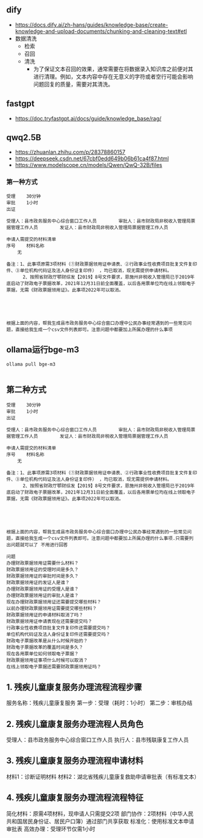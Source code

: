 ## dify
- https://docs.dify.ai/zh-hans/guides/knowledge-base/create-knowledge-and-upload-documents/chunking-and-cleaning-text#etl
- 数据清洗
  - 检索
  - 召回
  - 清洗
    - 为了保证文本召回的效果，通常需要在将数据录入知识库之前便对其进行清理。例如，文本内容中存在无意义的字符或者空行可能会影响问题回复的质量，需要对其清洗。


## fastgpt
- https://doc.tryfastgpt.ai/docs/guide/knowledge_base/rag/  


## qwq2.5B
- https://zhuanlan.zhihu.com/p/28378860157
- https://deepseek.csdn.net/67cbf0edd649b06b61ca4f87.html
- https://www.modelscope.cn/models/Qwen/QwQ-32B/files

### 第一种方式
```
受理    30分钟    
审批    1小时    
出证

受理人：县市政务服务中心综合窗口工作人员        审批人：县市财政局非税收入管理局票据管理工作人员        发证人：县市财政局非税收入管理局票据管理工作人员

申请人需提交的材料清单
序号    材料名称
    无

备注：1、此事项原需3项材料（①财政票据领用证申请表、②行政事业性收费项目批复文件复印件、③单位机构代码证及法人身份证复印件） ，均已取消，现无需提供申请材料。
      2、按照省财政厅鄂财综发【2019】8号文件要求，恩施州非税收入管理局已于2019年底启动了财政电子票据改革，2021年12月31日前全面覆盖，以后各用票单位均在线上领取电子票据，无需《财政票据领用证》。此事项2022年可以取消。





根据上面的内容，帮我生成县市政务服务中心综合窗口办理中公民办事经常遇到的一些常见问题，直接给我生成一个csv文件列表即可。注意问题中都要加上所属办理的什么事项
```

## ollama运行bge-m3
```
ollama pull bge-m3


```




## 第二种方式
```
受理    30分钟    
审批    1小时    
出证

受理人：县市政务服务中心综合窗口工作人员        审批人：县市财政局非税收入管理局票据管理工作人员        发证人：县市财政局非税收入管理局票据管理工作人员

申请人需提交的材料清单
序号    材料名称
    无

备注：1、此事项原需3项材料（①财政票据领用证申请表、②行政事业性收费项目批复文件复印件、③单位机构代码证及法人身份证复印件） ，均已取消，现无需提供申请材料。
      2、按照省财政厅鄂财综发【2019】8号文件要求，恩施州非税收入管理局已于2019年底启动了财政电子票据改革，2021年12月31日前全面覆盖，以后各用票单位均在线上领取电子票据，无需《财政票据领用证》。此事项2022年可以取消。





根据上面的内容，帮我生成县市政务服务中心综合窗口办理中公民办事经常遇到的一些常见问题，直接给我生成一个csv文件列表即可。注意问题中都要加上所属办理的什么事项.只需要列出问题就可以了 不用进行回答
```


```
问题
办理财政票据领用证需要什么材料？
财政票据领用证的受理时间是多久？
财政票据领用证的审批时间是多久？
财政票据领用证的发证人是谁？
办理财政票据领用证的受理人是谁？
办理财政票据领用证的审批人是谁？
现在办理财政票据领用证还需要提交哪些材料？
以前办理财政票据领用证需要提交哪些材料？
财政票据领用证的申请材料取消了吗？
财政票据领用证申请表现在还需要提交吗？
行政事业性收费项目批复文件复印件还需要提交吗？
单位机构代码证及法人身份证复印件还需要提交吗？
财政电子票据改革是从什么时候开始的？
财政电子票据改革的覆盖时间是多久？
现在各用票单位如何领取电子票据？
财政票据领用证事项什么时候可以取消？
在线上领取电子票据还需要财政票据领用证吗？
```





## 1. 残疾儿童康复服务办理流程流程步骤

服务名称：残疾儿童康复服务
第一步：受理（耗时：1小时）
第二步：审核办结

## 2. 残疾儿童康复服务办理流程人员角色

受理人：县市政务服务中心综合窗口工作人员
执行人：县市残联康复工作人员

## 3. 残疾儿童康复服务办理流程申请材料

材料1：诊断证明材料
材料2：湖北省残疾儿童康复救助申请审批表（有标准文本）

## 4. 残疾儿童康复服务办理流程流程特征

简化材料：原需4项材料，现申请人只需提交2项
部门协作：2项材料（中华人民共和国居民身份证、居民户口簿）通过部门共享获取
标准化：使用标准文本申请审批表
高效办理：受理环节仅需1小时